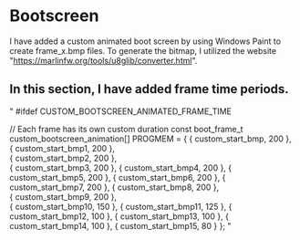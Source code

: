 # Bootscreen
I have added a custom animated boot screen by using Windows Paint to create frame_x.bmp files. To generate the bitmap, I utilized the website "https://marlinfw.org/tools/u8glib/converter.html".

## In this section, I have added frame time periods.


"
#ifdef CUSTOM_BOOTSCREEN_ANIMATED_FRAME_TIME

  // Each frame has its own custom duration
  const boot_frame_t custom_bootscreen_animation[] PROGMEM = {
    { custom_start_bmp,   200 }, 
    { custom_start_bmp1,  200 },  
    { custom_start_bmp2,  200 },  
    { custom_start_bmp3,  200 },
    { custom_start_bmp4,  200 },
    { custom_start_bmp5,  200 },
    { custom_start_bmp6,  200 },
    { custom_start_bmp7,   200 }, 
    { custom_start_bmp8,  200 },  
    { custom_start_bmp9,  200 },  
    { custom_start_bmp10,  150 },
    { custom_start_bmp11,  125 },
    { custom_start_bmp12,  100 },
    { custom_start_bmp13,  100 },
    { custom_start_bmp14,   100 }, 
    { custom_start_bmp15, 80 }
  }; 
"
